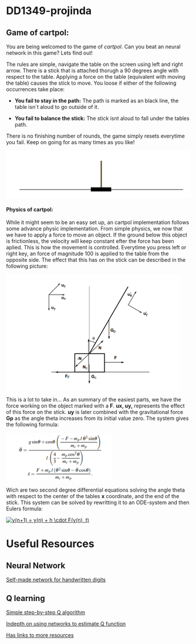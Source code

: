 # DD1349-projinda


## Game of cartpol:

You are being welcomed to the game of *cartpol*. Can you beat an neural network in this game? Lets find out!

The rules are simple, navigate the table on the screen using left and right arrow. There is a stick that is attached thorugh a 90 degrees angle with respect to the table. Applying a force on the table (equivalent with moving the table) causes the stick to move. You loose if either of the following occurrences take place:

- **You fail to stay in the path:** The path is marked as an black line, the table isn´t aloud to go outside of it.

- **You fail to balance the stick:** The stick isnt aloud to fall under the tables path.

There is no finishing number of rounds, the game simply resets everytime you fail. Keep on going for as many times as you like!

![picture](cartpol_graphic.PNG)

#### Physics of cartpol:

While it might seem to be an easy set up, an cartpol implementation follows some advance physic implementation. From simple physics, we now that we have to apply a force to move an object. If the ground below this object is frictionless, the velocity will keep constant efter the force has been aplied. This is how the movement is controlled. Everytime you press left or right key, an force of magnitude 100 is applied to the table from the opposite side. The effect that this has on the stick can be described in the following picture:

![picture](PhysicsOfCartpol.PNG)

This is a lot to take in... As an summary of the easiest parts, we have the force working on the object marked with a **F**. **ux, uy,** represents the effect of this force on the stick. **uy** is later combined with the gravitational force **Gp** as the angle theta increases from its initial value zero. The system gives the following formula:

![picture](FormulasForSolvingSystem.PNG)

Wich are two second degree differential equations solving the angle theta with respect to the center of the tables **x** coordinate, and the end of the stick. This system can be solved by rewritting it to an ODE-system and then Eulers formula:

<a href="https://www.codecogs.com/eqnedit.php?latex=y(n&plus;1)&space;=&space;y(n)&space;&plus;&space;h&space;\cdot&space;F(y(n),&space;t)" target="_blank"><img src="https://latex.codecogs.com/gif.latex?y(n&plus;1)&space;=&space;y(n)&space;&plus;&space;h&space;\cdot&space;F(y(n),&space;t)" title="y(n+1) = y(n) + h \cdot F(y(n), t)" /></a>

# Useful Resources

## Neural Network
[Self-made network for handwritten digits](http://neuralnetworksanddeeplearning.com/chap1.html)

## Q learning
[Simple step-by-step Q algorithm](http://mnemstudio.org/path-finding-q-learning-tutorial.htm)

[Indepth on using networks to estimate Q function](https://rubenfiszel.github.io/posts/rl4j/2016-08-24-Reinforcement-Learning-and-DQN.html)

[Has links to more resources](https://skymind.ai/wiki/deep-reinforcement-learning#define)
